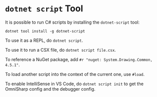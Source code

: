 # `dotnet script` Tool

It is possible to run C# scripts by installing the `dotnet-script` tool:

`dotnet tool install -g dotnet-script`

To use it as a REPL, do `dotnet script`.

To use it to run a CSX file, do `dotnet script file.csx`.

To reference a NuGet package, add `#r "nuget: System.Drawing.Common, 4.5.1"`.

To load another script into the context of the current one, use `#load`.

To enable IntelliSense in VS Code, do `dotnet script init` to get the OmniSharp config and the debugger config.

